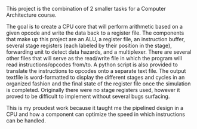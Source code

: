 This project is the combination of 2 smaller tasks for a Computer Architecture course.

The goal is to create a CPU core that will perform arithmetic based on a given opcode and write the data back to a register file.
The components that make up this project are an ALU, a register file, an instruction buffer, several stage registers (each labeled by their position in the stage), forwarding unit to detect data hazards, and a multiplexer.
There are several other files that will serve as the read/write file in which the program will read instructions/opcodes from/to. 
A python script is also provided to translate the instructions to opcodes onto a separate text file.
The output textfile is word-formatted to display the different stages and cycles in an organized fashion and the final state of the register file once the simulation is completed.
Originally there were no stage registers used, however it proved to be difficult to implement without several bugs surfacing.

This is my proudest work because it taught me the pipelined design in a CPU and how a component can optimize the speed in which instructions can be handled. 

